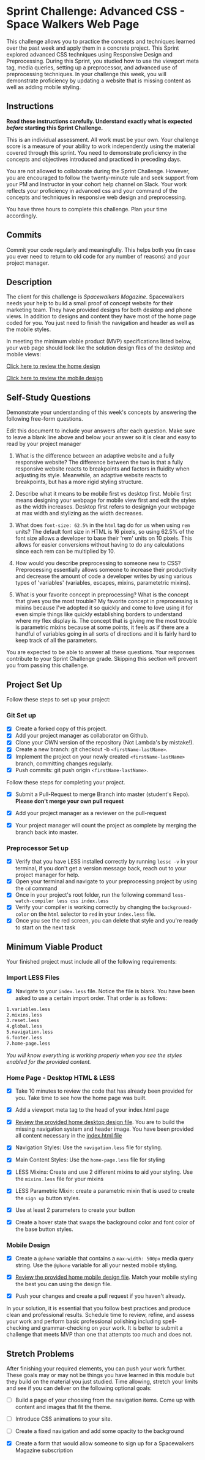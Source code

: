 # Sprint Challenge: Advanced CSS - Space Walkers Web Page

This challenge allows you to practice the concepts and techniques learned over the past week and apply them in a concrete project. This Sprint explored advanced CSS techniques using Responsive Design and Preprocessing. During this Sprint, you studied how to use the viewport meta tag, media queries, setting up a preprocessor, and advanced use of preprocessing techniques. In your challenge this week, you will demonstrate proficiency by updating a website that is missing content as well as adding mobile styling.

## Instructions

**Read these instructions carefully. Understand exactly what is expected _before_ starting this Sprint Challenge.**

This is an individual assessment. All work must be your own. Your challenge score is a measure of your ability to work independently using the material covered through this sprint. You need to demonstrate proficiency in the concepts and objectives introduced and practiced in preceding days.

You are not allowed to collaborate during the Sprint Challenge. However, you are encouraged to follow the twenty-minute rule and seek support from your PM and Instructor in your cohort help channel on Slack. Your work reflects your proficiency in advanced css and your command of the concepts and techniques in responsive web design and preprocessing.

You have three hours to complete this challenge. Plan your time accordingly.

## Commits

Commit your code regularly and meaningfully. This helps both you (in case you ever need to return to old code for any number of reasons) and your project manager.

## Description

The client for this challenge is _Spacewalkers Magazine_. Spacewalkers needs your help to build a small proof of concept website for their marketing team. They have provided designs for both desktop and phone views. In addition to designs and content they have most of the home page coded for you. You just need to finish the navigation and header as well as the mobile styles.

In meeting the minimum viable product (MVP) specifications listed below, your web page should look like the solution design files of the desktop and mobile views:

[Click here to review the home design](design-files/home-desktop.png)

[Click here to review the mobile design](design-files/home-mobile.png)

## Self-Study Questions

Demonstrate your understanding of this week's concepts by answering the following free-form questions.

Edit this document to include your answers after each question. Make sure to leave a blank line above and below your answer so it is clear and easy to read by your project manager

1. What is the difference between an adaptive website and a fully responsive website?
The difference between the two is that a fully responsive website reacts to breakpoints and factors in fluidity when adjusting its style. Meanwhile, an adaptive website reacts to breakpoints, but has a more rigid styling structure. 

2. Describe what it means to be mobile first vs desktop first.
Mobile first means designing your webpage for mobile view first and edit the styles as the width increases. Desktop first refers to designign your webpage at max width and stylizing as the width decreases. 

3. What does `font-size: 62.5%` in the `html` tag do for us when using `rem` units?
The default font size in HTML is 16 pixels, so using 62.5% of the font size allows a developer to base their 'rem' units on 10 pixels. This allows for easier conversions without having to do any calculations since each rem can be multiplied by 10.

4. How would you describe preprocessing to someone new to CSS?
Preprocessing essentially allows someone to increase their productivity and decrease the amount of code a developer writes by using various types of 'variables' (variables, escapes, mixins, parametetric mixins). 

5. What is your favorite concept in preprocessing? What is the concept that gives you the most trouble?
My favorite concept in preprocessing is mixins because I've adopted it so quickly and come to love using it for even simple things like quickly establishing borders to understand where my flex display is. 
The concept that is giving me the most trouble is parametric mixins because at some points, it feels as if there are a handful of variables going in all sorts of directions and it is fairly hard to keep track of all the parameters. 

You are expected to be able to answer all these questions. Your responses contribute to your Sprint Challenge grade. Skipping this section *will* prevent you from passing this challenge.

## Project Set Up

Follow these steps to set up your project:

### Git Set up

- [X] Create a forked copy of this project.
- [X] Add your project manager as collaborator on Github.
- [X] Clone your OWN version of the repository (Not Lambda's by mistake!).
- [X] Create a new branch: git checkout -b `<firstName-lastName>`.
- [X] Implement the project on your newly created `<firstName-lastName>` branch, committing changes regularly.
- [X] Push commits: git push origin `<firstName-lastName>`.
 
Follow these steps for completing your project.

- [X] Submit a Pull-Request to merge <firstName-lastName> Branch into master (student's  Repo). **Please don't merge your own pull request**
- [X] Add your project manager as a reviewer on the pull-request
- [X] Your project manager will count the project as complete by merging the branch back into master.
 

### Preprocessor Set up

* [X] Verify that you have LESS installed correctly by running `lessc -v` in your terminal, if you don't get a version message back, reach out to your project manager for help.
* [X] Open your terminal and navigate to your preprocessing project by using the `cd` command
* [X] Once in your project's root folder, run the following command `less-watch-compiler less css index.less`
* [X] Verify your compiler is working correctly by changing the `background-color` on the `html` selector to `red` in your `index.less` file.
* [X] Once you see the red screen, you can delete that style and you're ready to start on the next task

## Minimum Viable Product

Your finished project must include all of the following requirements:

### Import LESS Files

* [X] Navigate to your `index.less` file. Notice the file is blank. You have been asked to use a certain import order. That order is as follows:

```markdown
1.variables.less
2.mixins.less
3.reset.less
4.global.less
5.navigation.less
6.footer.less
7.home-page.less
```

_You will know everything is working properly when you see the styles enabled for the provided content._  

### Home Page - Desktop HTML & LESS

* [X] Take 10 minutes to review the code that has already been provided for you. Take time to see how the home page was built.

* [X] Add a viewport meta tag to the head of your index.html page

* [X] [Review the provided home desktop design file](design-files/home-desktop.png). You are to build the missing navigation system and header image. You have been provided all content necessary in the [index.html file](index.html)

* [X] Navigation Styles: Use the `navigation.less` file for styling.

* [X] Main Content Styles: Use the `home-page.less` file for styling

* [X] LESS Mixins: Create and use 2 different mixins to aid your styling. Use the `mixins.less` file for your mixins

* [X] LESS Parametric Mixin: create a parametric mixin that is used to create the `sign up` button styles.

* [X]  Use at least 2 parameters to create your button

* [X] Create a hover state that swaps the background color and font color of the base button styles.

### Mobile Design

* [X] Create a `@phone` variable that contains a `max-width: 500px` media query string. Use the `@phone` variable for all your nested mobile styling.

* [X] [Review the provided home mobile design file](design-files/home-mobile.png). Match your mobile styling the best you can using the design file.

* [X] Push your changes and create a pull request if you haven't already.

In your solution, it is essential that you follow best practices and produce clean and professional results. Schedule time to review, refine, and assess your work and perform basic professional polishing including spell-checking and grammar-checking on your work. It is better to submit a challenge that meets MVP than one that attempts too much and does not.

## Stretch Problems

After finishing your required elements, you can push your work further. These goals may or may not be things you have learned in this module but they build on the material you just studied. Time allowing, stretch your limits and see if you can deliver on the following optional goals:

* [ ] Build a page of your choosing from the navigation items. Come up with content and images that fit the theme.

* [ ] Introduce CSS animations to your site.

* [ ] Create a fixed navigation and add some opacity to the background

* [X] Create a form that would allow someone to sign up for a Spacewalkers Magazine subscription